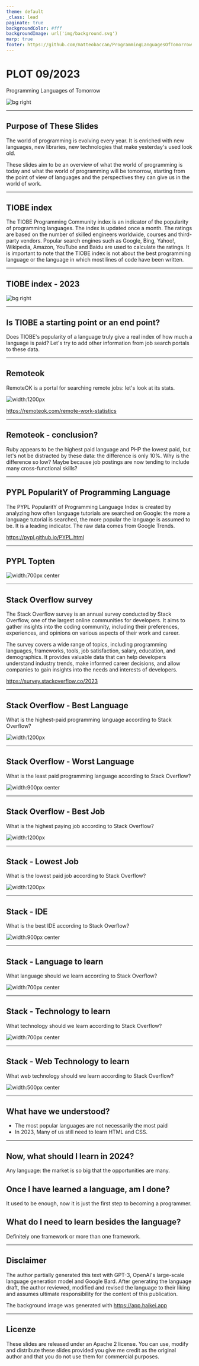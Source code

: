 ```yaml
---
theme: default
_class: lead
paginate: true
backgroundColor: #fff
backgroundImage: url('img/background.svg')
marp: true
footer: https://github.com/matteobaccan/ProgrammingLanguagesOfTomorrow
---
```


# PLOT 09/2023

Programming Languages of Tomorrow

![bg right](img/matteo-baccan.jpg)

<!-- _paginate: false -->
<!-- _footer: "" -->
<!-- style: "
img[alt~='center'] {
  display: block;
  margin: 0 auto;
}
" -->

---

## Purpose of These Slides

The world of programming is evolving every year. It is enriched with new languages, new libraries, new technologies that make yesterday's used look old.

These slides aim to be an overview of what the world of programming is today and what the world of programming will be tomorrow, starting from the point of view of languages and the perspectives they can give us in the world of work.

---

## TIOBE index

The TIOBE Programming Community index is an indicator of the popularity of programming languages. The index is updated once a month. The ratings are based on the number of skilled engineers worldwide, courses and third-party vendors. Popular search engines such as Google, Bing, Yahoo!, Wikipedia, Amazon, YouTube and Baidu are used to calculate the ratings. It is important to note that the TIOBE index is not about the best programming language or the language in which most lines of code have been written.

---

## TIOBE index - 2023

![bg right](img/tiobe-092023.png)

---

## Is TIOBE a starting point or an end point?

Does TIOBE's popularity of a language truly give a real index of how much a language is paid?
Let's try to add other information from job search portals to these data.

---

## Remoteok

RemoteOK is a portal for searching remote jobs: let's look at its stats.

![width:1200px](img/remoteokpay.png)

<https://remoteok.com/remote-work-statistics>

---

## Remoteok - conclusion?

Ruby appears to be the highest paid language and PHP the lowest paid, but let's not be distracted by these data: the difference is only 10%.
Why is the difference so low? Maybe because job postings are now tending to include many cross-functional skills?

---

## PYPL PopularitY of Programming Language

The PYPL PopularitY of Programming Language Index is created by analyzing how often language tutorials are searched on Google: the more a language tutorial is searched, the more popular the language is assumed to be. It is a leading indicator. The raw data comes from Google Trends.

<https://pypl.github.io/PYPL.html>

---

## PYPL Topten

![width:700px center](img/pypl-topten.png)

---

## Stack Overflow survey

The Stack Overflow survey is an annual survey conducted by Stack Overflow, one of the largest online communities for developers. It aims to gather insights into the coding community, including their preferences, experiences, and opinions on various aspects of their work and career.

The survey covers a wide range of topics, including programming languages, frameworks, tools, job satisfaction, salary, education, and demographics. It provides valuable data that can help developers understand industry trends, make informed career decisions, and allow companies to gain insights into the needs and interests of developers.

<https://survey.stackoverflow.co/2023>

---

## Stack Overflow - Best Language

What is the highest-paid programming language according to Stack Overflow?

![width:1200px](img/stackoverflow2023-toplang.png)

---

## Stack Overflow - Worst Language

What is the least paid programming language according to Stack Overflow?

![width:900px center](img/stackoverflow2023-bottomlang.png)

---

## Stack Overflow - Best Job

What is the highest paying job according to Stack Overflow?

![width:1200px](img/stackoverflow2023-topsalary.png)

---

## Stack - Lowest Job

What is the lowest paid job according to Stack Overflow?

![width:1200px](img/stackoverflow2023-bottomalary.png)

---

## Stack - IDE

What is the best IDE according to Stack Overflow?

![width:900px center](img/stackoverflow2023-ide.png)

---

## Stack - Language to learn

What language should we learn according to Stack Overflow?

![width:700px center](img/stackoverflow2023-learn.png)

---

## Stack - Technology to learn

What technology should we learn according to Stack Overflow?

![width:700px center](img/stackoverflow2023-prof.png)

---

## Stack - Web Technology to learn

What web technology should we learn according to Stack Overflow?

![width:500px center](img/stackoverflow2023-webtech.png)

---

## What have we understood?

* The most popular languages are not necessarily the most paid
* In 2023, Many of us still need to learn HTML and CSS.

---

## Now, what should I learn in 2024?

Any language: the market is so big that the opportunities are many.

## Once I have learned a language, am I done?

It used to be enough, now it is just the first step to becoming a programmer.

## What do I need to learn besides the language?

Definitely one framework or more than one framework.

---

## Disclaimer

The author partially generated this text with GPT-3, OpenAI's large-scale language generation model and Google Bard.
After generating the language draft, the author reviewed, modified and revised the language to their liking and assumes ultimate responsibility for the content of this publication.

The background image was generated with <https://app.haikei.app>

---

## Licenze

These slides are released under an Apache 2 license. You can use, modify and distribute these slides provided you give me credit as the original author and that you do not use them for commercial purposes.
